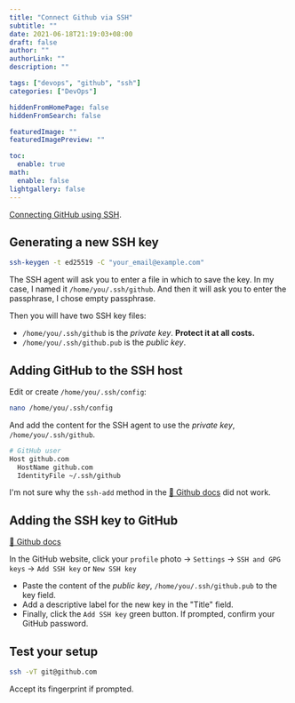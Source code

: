 ```yaml
---
title: "Connect Github via SSH"
subtitle: ""
date: 2021-06-18T21:19:03+08:00
draft: false
author: ""
authorLink: ""
description: ""

tags: ["devops", "github", "ssh"]
categories: ["DevOps"]

hiddenFromHomePage: false
hiddenFromSearch: false

featuredImage: ""
featuredImagePreview: ""

toc:
  enable: true
math:
  enable: false
lightgallery: false
---
```


[Connecting GitHub using SSH](https://docs.github.com/en/github/authenticating-to-github/connecting-to-github-with-ssh).

<!--more-->

## Generating a new SSH key

```bash
ssh-keygen -t ed25519 -C "your_email@example.com"
```

The SSH agent will ask you to enter a file in which to save the key. In my case, I named it `/home/you/.ssh/github`. And then it will ask you to enter the passphrase, I chose empty passphrase.

Then you will have two SSH key files:
- `/home/you/.ssh/github` is the *private key*. **Protect it at all costs.**
- `/home/you/.ssh/github.pub` is the *public key*.

## Adding GitHub to the SSH host

Edit or create `/home/you/.ssh/config`:

```bash
nano /home/you/.ssh/config
```

And add the content for the SSH agent to use the *private key*, `/home/you/.ssh/github`.

```bash
# GitHub user
Host github.com
  HostName github.com
  IdentityFile ~/.ssh/github
```

I'm not sure why the `ssh-add` method in the [📖 Github docs](https://docs.github.com/en/github/authenticating-to-github/generating-a-new-ssh-key-and-adding-it-to-the-ssh-agent#adding-your-ssh-key-to-the-ssh-agent) did not work.

## Adding the SSH key to GitHub

[📖 Github docs](https://docs.github.com/en/github/authenticating-to-github/adding-a-new-ssh-key-to-your-github-account)

In the GitHub website, click your `profile` photo -> `Settings` -> `SSH and GPG keys` -> `Add SSH key` or `New SSH key`
- Paste the content of the *public key*, `/home/you/.ssh/github.pub` to the key field.
- Add a descriptive label for the new key in the "Title" field.
- Finally, click the `Add SSH key` green button. If prompted, confirm your GitHub password.

## Test your setup

```bash
ssh -vT git@github.com
```

Accept its fingerprint if prompted.
